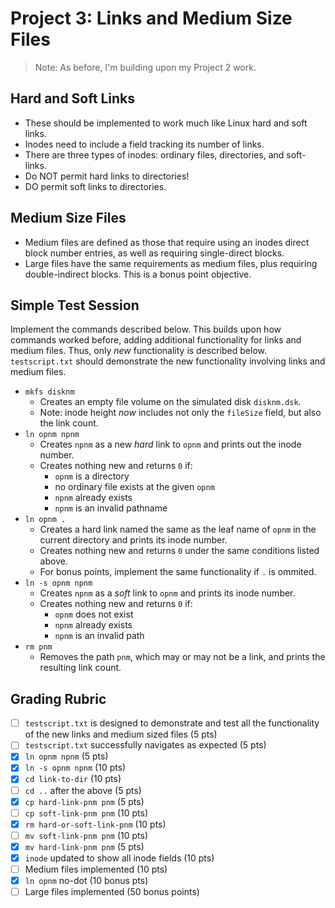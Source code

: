 # Project 3: Links and Medium Size Files
> Note: As before, I'm building upon my Project 2 work.

## Hard and Soft Links
- These should be implemented to work much like Linux hard and soft links.
- Inodes need to include a field tracking its number of links.
- There are three types of inodes: ordinary files, directories, and soft-links.
- Do NOT permit hard links to directories!
- DO permit soft links to directories.
## Medium Size Files
- Medium files are defined as those that require using an inodes direct block number entries, as well as requiring single-direct blocks.
- Large files have the same requirements as medium files, plus requiring double-indirect blocks.  This is a bonus point objective.
## Simple Test Session
Implement the commands described below.  This builds upon how commands worked before, adding additional functionality for links and medium files.  Thus, only *new* functionality is described below.  `testscript.txt` should demonstrate the new functionality involving links and medium files.
- `mkfs disknm`
    - Creates an empty file volume on the simulated disk `disknm.dsk`.
    - Note: inode height *now* includes not only the `fileSize` field, but also the link count.
- `ln opnm npnm`
    - Creates `npnm` as a new *hard* link to `opnm` and prints out the inode number.
    - Creates nothing new and returns `0` if:
        - `opnm` is a directory
        - no ordinary file exists at the given `opnm`
        - `npnm` already exists
        - `npnm` is an invalid pathname
- `ln opnm .`
    - Creates a hard link named the same as the leaf name of `opnm` in the current directory and prints its inode number.
    - Creates nothing new and returns `0` under the same conditions listed above.
    - For bonus points, implement the same functionality if `.` is ommited.
- `ln -s opnm npnm`
    - Creates `npnm` as a *soft* link to `opnm` and prints its inode number.
    - Creates nothing new and returns `0` if:
        - `opnm` does not exist
        - `npnm` already exists
        - `npnm` is an invalid path
- `rm pnm`
    - Removes the path `pnm`, which may or may not be a link, and prints the resulting link count.

## Grading Rubric
- [ ] `testscript.txt` is designed to demonstrate and test all the functionality of the new links and medium sized files (5 pts)
- [ ] `testscript.txt` successfully navigates as expected (5 pts)
- [x] `ln opnm npnm` (5 pts)
- [x] `ln -s opnm npnm` (10 pts)
- [x] `cd link-to-dir` (10 pts)
- [ ] `cd ..` after the above (5 pts)
- [x] `cp hard-link-pnm pnm` (5 pts)
- [ ] `cp soft-link-pnm pnm` (10 pts)
- [x] `rm hard-or-soft-link-pnm` (10 pts)
- [ ] `mv soft-link-pnm pnm` (10 pts)
- [x] `mv hard-link-pnm pnm` (5 pts)
- [x] `inode` updated to show all inode fields (10 pts)
- [ ] Medium files implemented (10 pts)
- [x] `ln opnm` no-dot (10 bonus pts)
- [ ] Large files implemented (50 bonus points)